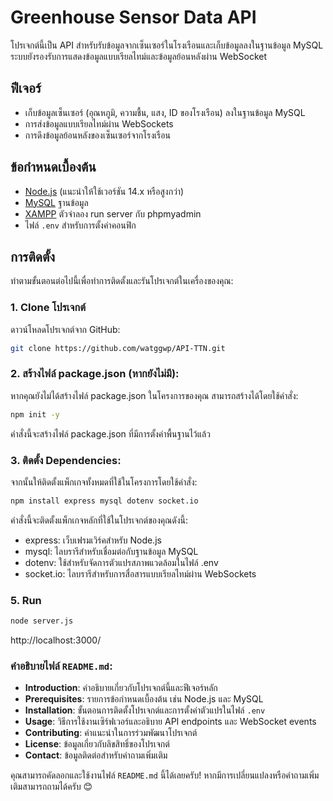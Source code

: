 # Greenhouse Sensor Data API

โปรเจกต์นี้เป็น API สำหรับรับข้อมูลจากเซ็นเซอร์ในโรงเรือนและเก็บข้อมูลลงในฐานข้อมูล MySQL ระบบยังรองรับการแสดงข้อมูลแบบเรียลไทม์และข้อมูลย้อนหลังผ่าน WebSocket

## ฟีเจอร์
- เก็บข้อมูลเซ็นเซอร์ (อุณหภูมิ, ความชื้น, แสง, ID ของโรงเรือน) ลงในฐานข้อมูล MySQL
- การส่งข้อมูลแบบเรียลไทม์ผ่าน WebSockets
- การดึงข้อมูลย้อนหลังของเซ็นเซอร์จากโรงเรือน

## ข้อกำหนดเบื้องต้น

- [Node.js](https://nodejs.org) (แนะนำให้ใช้เวอร์ชัน 14.x หรือสูงกว่า)
- [MySQL](https://www.mysql.com/) ฐานข้อมูล
- [XAMPP](https://www.apachefriends.org/download.html) ตัวจำลอง run server กับ phpmyadmin
- ไฟล์ `.env` สำหรับการตั้งค่าคอนฟิก

## การติดตั้ง

ทำตามขั้นตอนต่อไปนี้เพื่อทำการติดตั้งและรันโปรเจกต์ในเครื่องของคุณ:

### 1. Clone โปรเจกต์

ดาวน์โหลดโปรเจกต์จาก GitHub:
```bash
git clone https://github.com/watggwp/API-TTN.git
```

### 2. สร้างไฟล์ package.json (หากยังไม่มี):

หากคุณยังไม่ได้สร้างไฟล์ package.json ในโครงการของคุณ สามารถสร้างได้โดยใช้คำสั่ง:
```bash
npm init -y
```
คำสั่งนี้จะสร้างไฟล์ package.json ที่มีการตั้งค่าพื้นฐานไว้แล้ว

### 3. ติดตั้ง Dependencies:
จากนั้นให้ติดตั้งแพ็กเกจทั้งหมดที่ใช้ในโครงการโดยใช้คำสั่ง:
```bash
npm install express mysql dotenv socket.io
```

คำสั่งนี้จะติดตั้งแพ็กเกจหลักที่ใช้ในโปรเจกต์ของคุณดังนี้:
- express: เว็บเฟรมเวิร์คสำหรับ Node.js
- mysql: ไลบรารีสำหรับเชื่อมต่อกับฐานข้อมูล MySQL
- dotenv: ใช้สำหรับจัดการตัวแปรสภาพแวดล้อมในไฟล์ .env
- socket.io: ไลบรารีสำหรับการสื่อสารแบบเรียลไทม์ผ่าน WebSockets

### 5. Run 
```bash
node server.js
```
http://localhost:3000/

### คำอธิบายไฟล์ `README.md`:
- **Introduction**: คำอธิบายเกี่ยวกับโปรเจกต์นี้และฟีเจอร์หลัก
- **Prerequisites**: รายการข้อกำหนดเบื้องต้น เช่น Node.js และ MySQL
- **Installation**: ขั้นตอนการติดตั้งโปรเจกต์และการตั้งค่าตัวแปรในไฟล์ `.env`
- **Usage**: วิธีการใช้งานเซิร์ฟเวอร์และอธิบาย API endpoints และ WebSocket events
- **Contributing**: คำแนะนำในการร่วมพัฒนาโปรเจกต์
- **License**: ข้อมูลเกี่ยวกับลิขสิทธิ์ของโปรเจกต์
- **Contact**: ข้อมูลติดต่อสำหรับคำถามเพิ่มเติม

คุณสามารถคัดลอกและใช้งานไฟล์ `README.md` นี้ได้เลยครับ! หากมีการเปลี่ยนแปลงหรือคำถามเพิ่มเติมสามารถถามได้ครับ 😊

